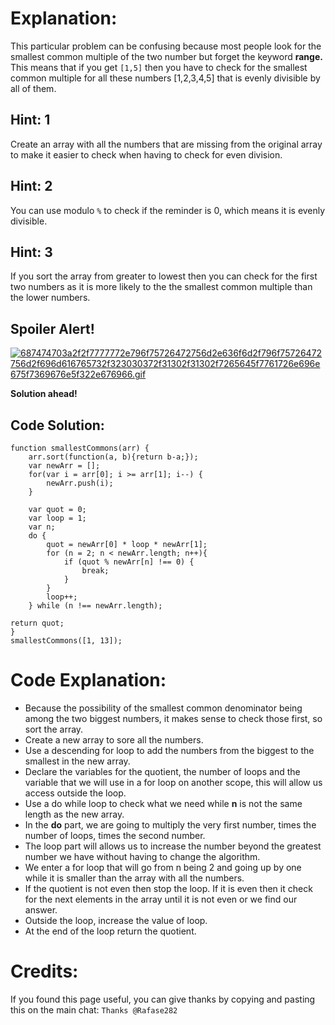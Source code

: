 # Explanation:
This particular problem can be confusing because most people look for the smallest common multiple of the two number but forget the keyword **range.** This means that if you get `[1,5]` then you have to check for the smallest common multiple for all these numbers [1,2,3,4,5] that is evenly divisible by all of them.

## Hint: 1
Create an array with all the numbers that are missing from the original array to make it easier to check when having to check for even division.

## Hint: 2
You can use modulo `%` to check if the reminder is 0, which means it is evenly divisible.

## Hint: 3
If you sort the array from greater to lowest then you can check for the first two numbers as it is more likely to the the smallest common multiple than the lower numbers.

## Spoiler Alert!
[![687474703a2f2f7777772e796f75726472756d2e636f6d2f796f75726472756d2f696d616765732f323030372f31302f31302f7265645f7761726e696e675f7369676e5f322e676966.gif](https://files.gitter.im/FreeCodeCamp/Wiki/nlOm/thumb/687474703a2f2f7777772e796f75726472756d2e636f6d2f796f75726472756d2f696d616765732f323030372f31302f31302f7265645f7761726e696e675f7369676e5f322e676966.gif)](https://files.gitter.im/FreeCodeCamp/Wiki/nlOm/687474703a2f2f7777772e796f75726472756d2e636f6d2f796f75726472756d2f696d616765732f323030372f31302f31302f7265645f7761726e696e675f7369676e5f322e676966.gif)

**Solution ahead!**

## Code Solution:

```
function smallestCommons(arr) {
    arr.sort(function(a, b){return b-a;});
    var newArr = [];
    for(var i = arr[0]; i >= arr[1]; i--) {
        newArr.push(i);
    }

    var quot = 0;
    var loop = 1;
    var n;
    do {
        quot = newArr[0] * loop * newArr[1];
        for (n = 2; n < newArr.length; n++){
            if (quot % newArr[n] !== 0) {
                break;
            }
        }
        loop++;
    } while (n !== newArr.length);

return quot;
}
smallestCommons([1, 13]);
```

# Code Explanation:
- Because the possibility of the smallest common denominator being among the two biggest numbers, it makes sense to check those first, so sort the array.
- Create a new array to sore all the numbers.
- Use a descending for loop to add the numbers from the biggest to the smallest in the new array.
- Declare the variables for the quotient, the number of loops and the variable that we will use in a for loop on another scope, this will allow us access outside the loop.
- Use a do while loop to check what we need while **n** is not the same length as the new array.
- In the **do** part, we are going to multiply the very first number, times the number of loops, times the second number.
- The loop part will allows us to increase the number beyond the greatest number we have without having to change the algorithm.
- We enter a for loop that will go from n being 2 and going up by one while it is smaller than the array with all the numbers.
- If the quotient is not even then stop the loop. If it is even then it check for the next elements in the array until it is not even or we find our answer.
- Outside the loop, increase the value of loop.
- At the end of the loop return the quotient.

# Credits:
If you found this page useful, you can give thanks by copying and pasting this on the main chat: `Thanks @Rafase282`
